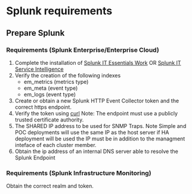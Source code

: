 # Splunk requirements

## Prepare Splunk

### Requirements (Splunk Enterprise/Enterprise Cloud)

1. Complete the installation of [Splunk IT Essentials Work](https://docs.splunk.com/Documentation/ITE/latest/Work/Overview) OR [Splunk IT Service Intelligence](https://docs.splunk.com/Documentation/ITSI/4.9.2/Install/About)
2. Verify the creation of the following indexes
    * em_metrics (metrics type)
    * em_meta (event type)
    * em_logs (event type)
3. Create or obtain a new Splunk HTTP Event Collector token and the correct https endpoint.
4. Verify the token using [curl](https://docs.splunk.com/Documentation/Splunk/8.1.3/Data/FormateventsforHTTPEventCollector) Note: The endpoint must use a publicly trusted certificate authority.
5. The SHARED IP address to be used for SNMP Traps. Note Simple and POC deployments will use the same IP as the host server if HA deployment will be used the IP must be in addition to the managment inteface of each cluster member.
6. Obtain the ip address of an internal DNS server able to resolve the Splunk Endpoint

### Requirements (Splunk Infrastructure Monitoring)

Obtain the correct realm and token.